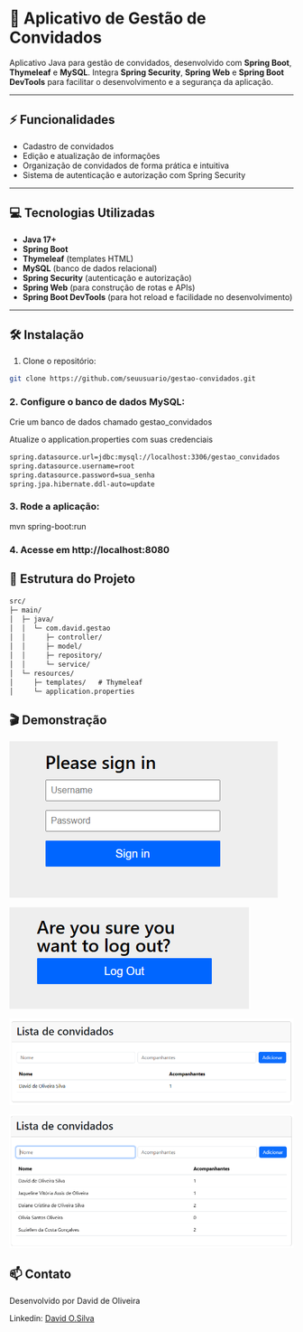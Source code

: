 # 📝 Aplicativo de Gestão de Convidados

Aplicativo Java para gestão de convidados, desenvolvido com **Spring Boot**, **Thymeleaf** e **MySQL**. Integra **Spring Security**, **Spring Web** e **Spring Boot DevTools** para facilitar o desenvolvimento e a segurança da aplicação.

---

## ⚡ Funcionalidades

- Cadastro de convidados  
- Edição e atualização de informações  
- Organização de convidados de forma prática e intuitiva  
- Sistema de autenticação e autorização com Spring Security  

---

## 💻 Tecnologias Utilizadas

- **Java 17+**  
- **Spring Boot**  
- **Thymeleaf** (templates HTML)  
- **MySQL** (banco de dados relacional)  
- **Spring Security** (autenticação e autorização)  
- **Spring Web** (para construção de rotas e APIs)  
- **Spring Boot DevTools** (para hot reload e facilidade no desenvolvimento)

---

## 🛠️ Instalação

1. Clone o repositório:

```bash
git clone https://github.com/seuusuario/gestao-convidados.git
```
### 2. Configure o banco de dados MySQL:

Crie um banco de dados chamado gestao_convidados

Atualize o application.properties com suas credenciais

```
spring.datasource.url=jdbc:mysql://localhost:3306/gestao_convidados
spring.datasource.username=root
spring.datasource.password=sua_senha
spring.jpa.hibernate.ddl-auto=update
```

### 3. Rode a aplicação:
mvn spring-boot:run

### 4. Acesse em http://localhost:8080

## 📂 Estrutura do Projeto

```text
src/
├─ main/
│  ├─ java/
│  │  └─ com.david.gestao
│  │     ├─ controller/
│  │     ├─ model/
│  │     ├─ repository/
│  │     └─ service/
│  └─ resources/
│     ├─ templates/   # Thymeleaf
│     └─ application.properties
```

## 🎬 Demonstração
![Login](https://github.com/davidOliveira1995/gestao-festa/blob/main/src/main/resources/images/screen-login.png)

![Logout](https://github.com/davidOliveira1995/gestao-festa/blob/main/src/main/resources/images/screen-logout.png)

![Lista Convidados](https://github.com/davidOliveira1995/gestao-festa/blob/main/src/main/resources/images/screen-one.png)

![Lista Convidados](https://github.com/davidOliveira1995/gestao-festa/blob/main/src/main/resources/images/screen-two.png)

## 📫 Contato

Desenvolvido por David de Oliveira

Linkedin: [David O.Silva](https://www.linkedin.com/in/david-oliveiraos/)
